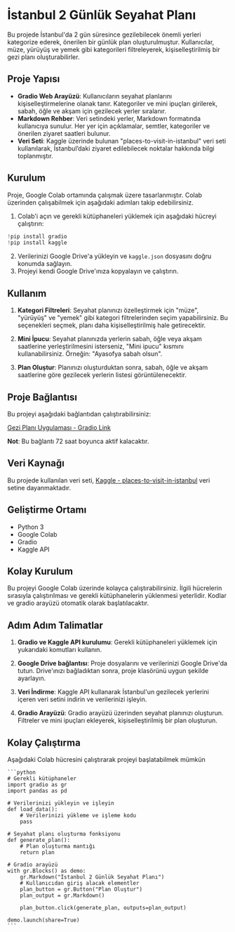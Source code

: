 # İstanbul 2 Günlük Seyahat Planı
Bu projede İstanbul'da 2 gün süresince gezilebilecek önemli yerleri kategorize ederek, önerilen bir günlük plan oluşturulmuştur. Kullanıcılar, müze, yürüyüş ve yemek gibi kategorileri filtreleyerek, kişiselleştirilmiş bir gezi planı oluşturabilirler.

## Proje Yapısı
- **Gradio Web Arayüzü**: Kullanıcıların seyahat planlarını kişiselleştirmelerine olanak tanır. Kategoriler ve mini ipuçları girilerek, sabah, öğle ve akşam için gezilecek yerler sıralanır.
- **Markdown Rehber**: Veri setindeki yerler, Markdown formatında kullanıcıya sunulur. Her yer için açıklamalar, semtler, kategoriler ve önerilen ziyaret saatleri bulunur.
- **Veri Seti**: Kaggle üzerinde bulunan "places-to-visit-in-istanbul" veri seti kullanılarak, İstanbul’daki ziyaret edilebilecek noktalar hakkında bilgi toplanmıştır.

## Kurulum

Proje, Google Colab ortamında çalışmak üzere tasarlanmıştır. Colab üzerinden çalışabilmek için aşağıdaki adımları takip edebilirsiniz.

1. Colab'i açın ve gerekli kütüphaneleri yüklemek için aşağıdaki hücreyi çalıştırın:

 ```python
 !pip install gradio
 !pip install kaggle
 ```

2. Verilerinizi Google Drive'a yükleyin ve `kaggle.json` dosyasını doğru konumda sağlayın.
3. Projeyi kendi Google Drive'ınıza kopyalayın ve çalıştırın.

## Kullanım

1. **Kategori Filtreleri**: Seyahat planınızı özelleştirmek için "müze", "yürüyüş" ve "yemek" gibi kategori filtrelerinden seçim yapabilirsiniz. Bu seçenekleri seçmek, planı daha kişiselleştirilmiş hale getirecektir.
    
2. **Mini İpucu**: Seyahat planınızda yerlerin sabah, öğle veya akşam saatlerine yerleştirilmesini isterseniz, "Mini ipucu" kısmını kullanabilirsiniz. Örneğin: "Ayasofya sabah olsun".
    
3. **Plan Oluştur**: Planınızı oluşturduktan sonra, sabah, öğle ve akşam saatlerine göre gezilecek yerlerin listesi görüntülenecektir.

## Proje Bağlantısı

Bu projeyi aşağıdaki bağlantıdan çalıştırabilirsiniz:

[Gezi Planı Uygulaması - Gradio Link](https://9de61b3c7cdbbed131.gradio.live/)

**Not**: Bu bağlantı 72 saat boyunca aktif kalacaktır.

## Veri Kaynağı

Bu projede kullanılan veri seti, [Kaggle - places-to-visit-in-istanbul](https://www.kaggle.com/datasets/ouzcanmaden/places-to-visit-in-istanbul) veri setine dayanmaktadır.

## Geliştirme Ortamı

- Python 3
- Google Colab
- Gradio
- Kaggle API

## Kolay Kurulum

Bu projeyi Google Colab üzerinde kolayca çalıştırabilirsiniz. İlgili hücrelerin sırasıyla çalıştırılması ve gerekli kütüphanelerin yüklenmesi yeterlidir. Kodlar ve gradio arayüzü otomatik olarak başlatılacaktır.

## Adım Adım Talimatlar

1. **Gradio ve Kaggle API kurulumu**: Gerekli kütüphaneleri yüklemek için yukarıdaki komutları kullanın.
    
2. **Google Drive bağlantısı**: Proje dosyalarını ve verilerinizi Google Drive'da tutun. Drive'ınızı bağladıktan sonra, proje klasörünü uygun şekilde ayarlayın.
    
3. **Veri İndirme**: Kaggle API kullanarak İstanbul'un gezilecek yerlerini içeren veri setini indirin ve verilerinizi işleyin.
    
4. **Gradio Arayüzü**: Gradio arayüzü üzerinden seyahat planınızı oluşturun. Filtreler ve mini ipuçları ekleyerek, kişiselleştirilmiş bir plan oluşturun.

## Kolay Çalıştırma

Aşağıdaki Colab hücresini çalıştırarak projeyi başlatabilmek mümkün

    ```python
    # Gerekli kütüphaneler
    import gradio as gr
    import pandas as pd

    # Verilerinizi yükleyin ve işleyin
    def load_data():
        # Verilerinizi yükleme ve işleme kodu
        pass

    # Seyahat planı oluşturma fonksiyonu
    def generate_plan():
        # Plan oluşturma mantığı
        return plan

    # Gradio arayüzü
    with gr.Blocks() as demo:
        gr.Markdown("İstanbul 2 Günlük Seyahat Planı")
        # Kullanıcıdan giriş alacak elementler
        plan_button = gr.Button("Plan Oluştur")
        plan_output = gr.Markdown()

        plan_button.click(generate_plan, outputs=plan_output)

    demo.launch(share=True)
    ```

    
